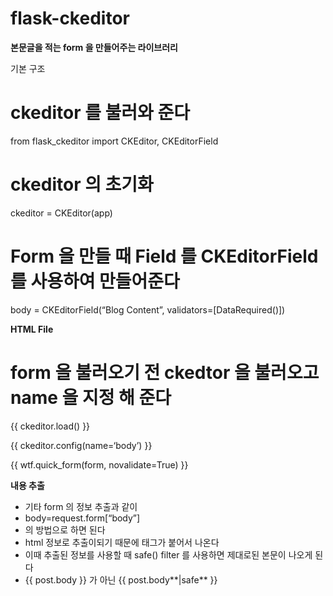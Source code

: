 # flask-ckeditor

**본문글을 적는 form 을 만들어주는 라이브러리**

기본 구조

# ckeditor 를 불러와 준다

from flask_ckeditor import CKEditor, CKEditorField

# ckeditor 의 초기화

ckeditor = CKEditor(app)

# Form 을 만들 때 Field 를 CKEditorField 를 사용하여 만들어준다

body = CKEditorField(“Blog Content”, validators=[DataRequired()])

**HTML File**

# form 을 불러오기 전 ckedtor 을 불러오고 name 을 지정 해 준다

{{ ckeditor.load() }}

{{ ckeditor.config(name=‘body’) }}

{{ wtf.quick_form(form, novalidate=True) }}

**내용 추출**

- 기타 form 의 정보 추출과 같이
- body=request.form[“body”]
- 의 방법으로 하면 된다
- html 정보로 추출이되기 때문에 태그가 붙어서 나온다
- 이때 추출된 정보를 사용할 때 safe() filter 를 사용하면 제대로된 본문이 나오게 된다
- {{ post.body }} 가 아닌 {{ post.body**|safe** }}